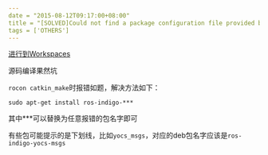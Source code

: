 ```yaml
---
date = "2015-08-12T09:17:00+08:00"
title = "[SOLVED]Could not find a package configuration file provided by &quot;***&quot; with any   of the following names"
tags = ['OTHERS']
---
```


[进行到Workspaces](http://wiki.ros.org/turtlebot/Tutorials/indigo/Turtlebot%20Installation)

源码编译果然坑

`rocon catkin_make`时报错如题，解决方法如下：

`sudo apt-get install ros-indigo-***`

其中***可以替换为任意报错的包名字即可

有些包可能提示的是下划线，比如`yocs_msgs`，对应的deb包名字应该是`ros-indigo-yocs-msgs`